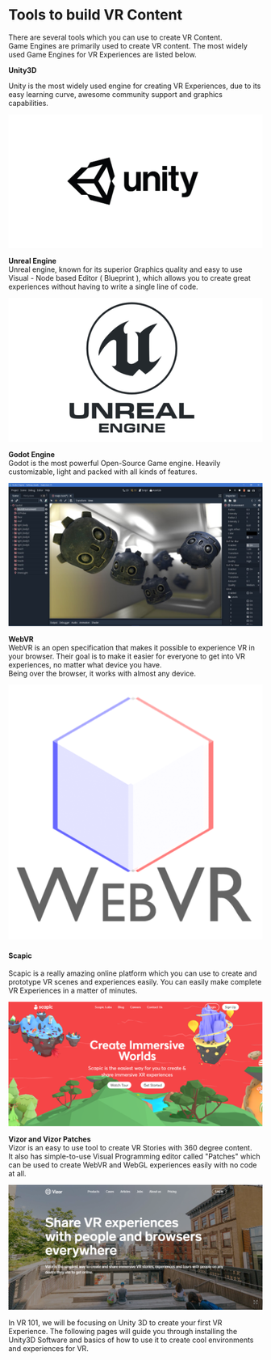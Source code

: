 # Tools to build VR Content

There are several tools which you can use to create VR Content.   
Game Engines are primarily used to create VR content. The most widely used Game Engines for VR Experiences are listed below.

**Unity3D**

Unity is the most widely used engine for creating VR Experiences, due to its easy learning curve, awesome community support and graphics capabilities.

![Courtesy : Unity3D.com](.gitbook/assets/image%20%2813%29.png)



**Unreal Engine**  
Unreal engine, known for its superior Graphics quality and easy to use Visual - Node based Editor \( Blueprint \), which allows you to create great experiences without having to write a single line of code.

![Courtesy : variety.com](.gitbook/assets/image%20%2825%29.png)

**Godot Engine**  
Godot is the most powerful Open-Source Game engine. Heavily customizable, light and packed with all kinds of features.

![Courtesy Godot Engine](.gitbook/assets/image%20%2826%29.png)

**WebVR**  
WebVR is an open specification that makes it possible to experience VR in your browser. Their goal is to make it easier for everyone to get into VR experiences, no matter what device you have.  
Being over the browser, it works with almost any device.   


![Courtesy : webvr.info](.gitbook/assets/image%20%289%29.png)

  


#### Scapic

Scapic is a really amazing online platform which you can use to create and prototype VR scenes and experiences easily. You can easily make complete VR Experiences in a matter of minutes.

![Courtesy : scapic.com](.gitbook/assets/image%20%286%29.png)

**Vizor and Vizor Patches**  
Vizor is an easy to use tool to create VR Stories with 360 degree content.   
It also has simple-to-use Visual Programming editor called "Patches" which can be used to create WebVR and WebGL experiences easily with no code at all.

![](.gitbook/assets/image%20%2820%29.png)



In VR 101, we will be focusing on Unity 3D to create your first VR Experience. The following pages will guide you through installing the Unity3D Software and basics of how to use it to create cool environments and experiences for VR.

